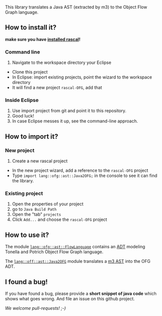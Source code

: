 This library translates a Java AST (extracted by m3) to the Object Flow Graph language.

## How to install it?
__make sure you have [installed rascal](http://www.rascal-mpl.org/start/)!__
### Command line

1. Navigate to the workspace directory your Eclipse
- Clone this project
- In Eclipse: import existing projects, point the wizard to the workspace directory
- It will find a new project `rascal-OFG`, add that

### Inside Eclipse

1. Use import project from git and point it to this repository.
2. Good luck!
3. In case Eclipse messes it up, see the command-line approach.

## How to import it?
### New project

1. Create a new rascal project
-  In the new project wizard, add a reference to the `rascal-OFG` project
-  Type `import lang::ofg::ast::Java2OFG;` in the console to see it can find the library.

### Existing project
1. Open the properties of your project
2. go to `Java Build Path`
3. Open the "tab" `projects` 
4. Click `Add...` and choose the `rascal-OFG` project

## How to use it?
The module [`lang::ofg::ast::FlowLanguage`](src/lang/ofg/ast/FlowLanguage.rsc) contains an [ADT](http://tutor.rascal-mpl.org/Rascal/Declarations/AlgebraicDataType/AlgebraicDataType.html) modeling Tonella and Potrich Object Flow Graph language.

The [`lang::off::ast::Java2OFG`](src/lang/ofg/ast/Java2OFG.rsc) module translates a [m3 AST](http://tutor.rascal-mpl.org/Rascal/Libraries/lang/java/m3/AST/Declaration/Declaration.html) into the OFG ADT. 

## I found a bug!

If you have found a bug, please provide a __short snippet of java code__ which shows what goes wrong. And file an issue on this github project.

_We welcome pull-requests! ;-)_
